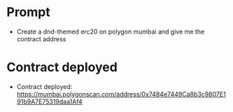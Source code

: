 # Prompt
- Create a dnd-themed erc20 on polygon mumbai and give me the contract address

# Contract deployed

- Contract deployed: https://mumbai.polygonscan.com/address/0x7484e7449Ca8b3c9807E191b9A7E75319daa1Af4
